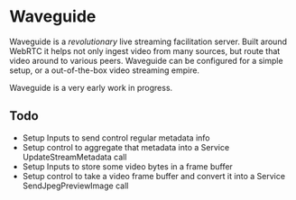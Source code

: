 # Waveguide
Waveguide is a _revolutionary_ live streaming facilitation server. Built around WebRTC it helps not only ingest video from many sources, but route that video around to various peers. Waveguide can be configured for a simple setup, or a out-of-the-box video streaming empire.

Waveguide is a very early work in progress.

## Todo

- Setup Inputs to send control regular metadata info
- Setup control to aggregate that metadata into a Service UpdateStreamMetadata call
- Setup Inputs to store some video bytes in a frame buffer 
- Setup control to take a video frame buffer and convert it into a Service SendJpegPreviewImage call